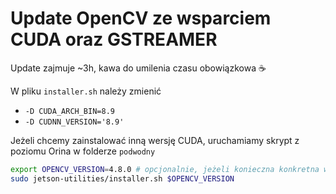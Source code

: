 # Update OpenCV ze wsparciem CUDA oraz GSTREAMER

Update zajmuje ~3h, kawa do umilenia czasu obowiązkowa ☕

W pliku `installer.sh` należy zmienić
  - `-D CUDA_ARCH_BIN=8.9`
  - `-D CUDNN_VERSION='8.9'`

Jeżeli chcemy zainstalować inną wersję CUDA, uruchamiamy skrypt z poziomu Orina w folderze `podwodny`

```bash
export OPENCV_VERSION=4.8.0 # opcjonalnie, jeżeli konieczna konkretna wersja
sudo jetson-utilities/installer.sh $OPENCV_VERSION
```
